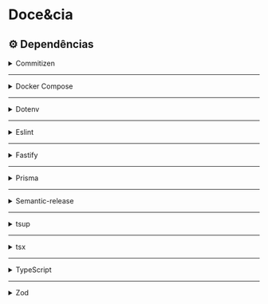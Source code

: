 # Doce&cia

## ⚙️ Dependências

<details>
  <summary><a>Commitizen</a></summary>

```sh
$ npm i commitizen -D

# Configuração do Commitizen
$ npx commitizen init cz-conventional-changelog --save-dev --save-exact
```

Atualizar `.git/hooks/prepare-commit-msg` com o código:

```sh
#!/bin/bash
exec < /dev/tty && node_modules/.bin/cz --hook || true
```

</details>

---

<details>
  <summary><a>Docker Compose</a></summary>
  <blockquote>É necessário ter o docker já instalado na sua máquina.</blockquote>

```sh
# Criar o container com as configurações do arquivo `docker-compose.yml`
$ docker compose up -D
```

</details>

---

<details>
  <summary><a>Dotenv</a></summary>

```sh
$ npm i dotenv
```

</details>

---

<details>
  <summary><a>Eslint</a></summary>

```sh
$ npm i eslint -D

# Configuração do Eslint
$ npx eslint --init
```

</details>

---

<details>
  <summary><a>Fastify</a></summary>

```sh
$ npm i fastify
```

</details>

---

<details>
  <summary><a>Prisma</a></summary>

```sh
$ npm i prisma -D

$ npm i @prisma/client

# Inicializar o prisma
$ npx prisma init
```

</details>

---

<details>
  <summary><a>Semantic-release</a></summary>

```sh
$ npm i semantic-release -D

# Plugins adicionais
$ npm i @semantic-release/git @semantic-release/changelog -D
```

</details>

---

<details>
  <summary><a>tsup</a></summary>

```sh
$ npm i tsup -D
```

</details>

---

<details>
  <summary><a>tsx</a></summary>

```sh
$ npm i tsx -D
```

</details>

---

<details>
  <summary><a>TypeScript</a></summary>

```sh
# Instalação do TypeScript e das tipagens para node
$ npm i typescript @types/node -D

# Inicializando o TypeScript
$ npx tsc --init
```

</details>

---

<details>
  <summary><a>Zod</a></summary>
  
  ```sh
  $ npm i zod
  ```
</details>
